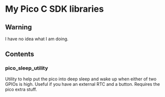 # My Pico C SDK libraries

## Warning
I have no idea what I am doing.

## Contents

### pico_sleep_utility
Utility to help put the pico into deep sleep and wake up when either of two GPIOs is high. Useful if you have an external RTC and a button. Requires the pico extra stuff.
